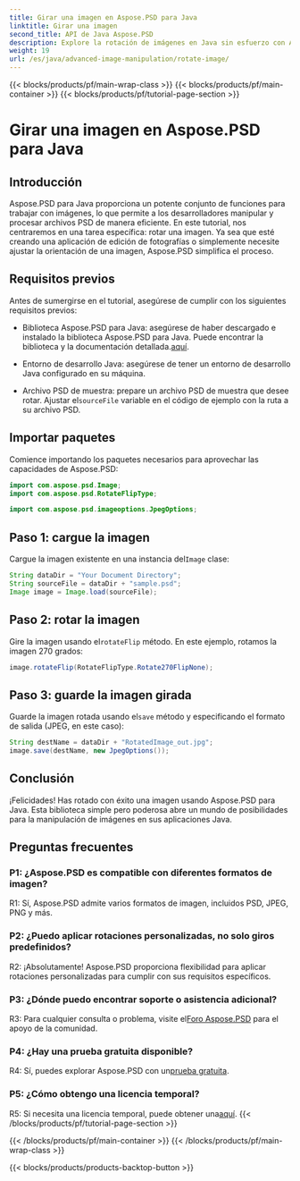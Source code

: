 ```yaml
---
title: Girar una imagen en Aspose.PSD para Java
linktitle: Girar una imagen
second_title: API de Java Aspose.PSD
description: Explore la rotación de imágenes en Java sin esfuerzo con Aspose.PSD. Gire, voltee y guarde archivos PSD fácilmente.
weight: 19
url: /es/java/advanced-image-manipulation/rotate-image/
---
```


{{< blocks/products/pf/main-wrap-class >}}
{{< blocks/products/pf/main-container >}}
{{< blocks/products/pf/tutorial-page-section >}}

# Girar una imagen en Aspose.PSD para Java

## Introducción

Aspose.PSD para Java proporciona un potente conjunto de funciones para trabajar con imágenes, lo que permite a los desarrolladores manipular y procesar archivos PSD de manera eficiente. En este tutorial, nos centraremos en una tarea específica: rotar una imagen. Ya sea que esté creando una aplicación de edición de fotografías o simplemente necesite ajustar la orientación de una imagen, Aspose.PSD simplifica el proceso.

## Requisitos previos

Antes de sumergirse en el tutorial, asegúrese de cumplir con los siguientes requisitos previos:

-  Biblioteca Aspose.PSD para Java: asegúrese de haber descargado e instalado la biblioteca Aspose.PSD para Java. Puede encontrar la biblioteca y la documentación detallada.[aquí](https://reference.aspose.com/psd/java/).

- Entorno de desarrollo Java: asegúrese de tener un entorno de desarrollo Java configurado en su máquina.

-  Archivo PSD de muestra: prepare un archivo PSD de muestra que desee rotar. Ajustar el`sourceFile` variable en el código de ejemplo con la ruta a su archivo PSD.

## Importar paquetes

Comience importando los paquetes necesarios para aprovechar las capacidades de Aspose.PSD:

```java
import com.aspose.psd.Image;
import com.aspose.psd.RotateFlipType;

import com.aspose.psd.imageoptions.JpegOptions;
```

## Paso 1: cargue la imagen

 Cargue la imagen existente en una instancia del`Image` clase:

```java
String dataDir = "Your Document Directory";
String sourceFile = dataDir + "sample.psd";
Image image = Image.load(sourceFile);
```

## Paso 2: rotar la imagen

 Gire la imagen usando el`rotateFlip` método. En este ejemplo, rotamos la imagen 270 grados:

```java
image.rotateFlip(RotateFlipType.Rotate270FlipNone);
```

## Paso 3: guarde la imagen girada

 Guarde la imagen rotada usando el`save` método y especificando el formato de salida (JPEG, en este caso):

```java
String destName = dataDir + "RotatedImage_out.jpg";
image.save(destName, new JpegOptions());
```

## Conclusión

¡Felicidades! Has rotado con éxito una imagen usando Aspose.PSD para Java. Esta biblioteca simple pero poderosa abre un mundo de posibilidades para la manipulación de imágenes en sus aplicaciones Java.

## Preguntas frecuentes

### P1: ¿Aspose.PSD es compatible con diferentes formatos de imagen?

R1: Sí, Aspose.PSD admite varios formatos de imagen, incluidos PSD, JPEG, PNG y más.

### P2: ¿Puedo aplicar rotaciones personalizadas, no solo giros predefinidos?

R2: ¡Absolutamente! Aspose.PSD proporciona flexibilidad para aplicar rotaciones personalizadas para cumplir con sus requisitos específicos.

### P3: ¿Dónde puedo encontrar soporte o asistencia adicional?

 R3: Para cualquier consulta o problema, visite el[Foro Aspose.PSD](https://forum.aspose.com/c/psd/34) para el apoyo de la comunidad.

### P4: ¿Hay una prueba gratuita disponible?

 R4: Sí, puedes explorar Aspose.PSD con un[prueba gratuita](https://releases.aspose.com/).

### P5: ¿Cómo obtengo una licencia temporal?

 R5: Si necesita una licencia temporal, puede obtener una[aquí](https://purchase.aspose.com/temporary-license/).
{{< /blocks/products/pf/tutorial-page-section >}}

{{< /blocks/products/pf/main-container >}}
{{< /blocks/products/pf/main-wrap-class >}}

{{< blocks/products/products-backtop-button >}}
